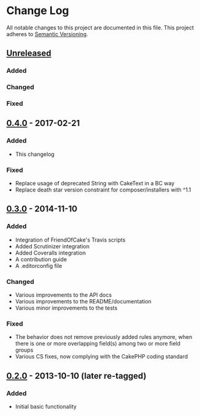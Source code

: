 # Change Log
All notable changes to this project are documented in this file.
This project adheres to [Semantic Versioning](http://semver.org/).

## [Unreleased](https://github.com/ravage84/cakephp-multi-column-uniqueness/compare/0.1.0...master)

### Added

### Changed

### Fixed

## [0.4.0](https://github.com/ravage84/cakephp-multi-column-uniqueness/releases/tag/0.4.0) - 2017-02-21
### Added
- This changelog

### Fixed
- Replace usage of deprecated String with CakeText in a BC way
- Replace death star version constraint for composer/installers with ^1.1

## [0.3.0](https://github.com/ravage84/cakephp-multi-column-uniqueness/releases/tag/0.3.0) - 2014-11-10
### Added
- Integration of FriendOfCake's Travis scripts
- Added Scrutinizer integration
- Added Coveralls integration
- A contribution guide
- A .editorconfig file

### Changed
- Various improvements to the API docs
- Various improvements to the README/documentation
- Various minor improvements to the tests

### Fixed
- The behavior does not remove previously added rules anymore, when there is one or more overlapping field(s) among two or more field groups
- Various CS fixes, now complying with the CakePHP coding standard

## [0.2.0](https://github.com/ravage84/cakephp-multi-column-uniqueness/releases/tag/0.2.0) - 2013-10-10 (later re-tagged)
### Added
- Initial basic functionality
